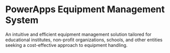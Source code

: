# PowerApps Equipment Management System
An intuitive and efficient equipment management solution tailored for educational institutes, non-profit organizations, schools, and other entities seeking a cost-effective approach to equipment handling.
